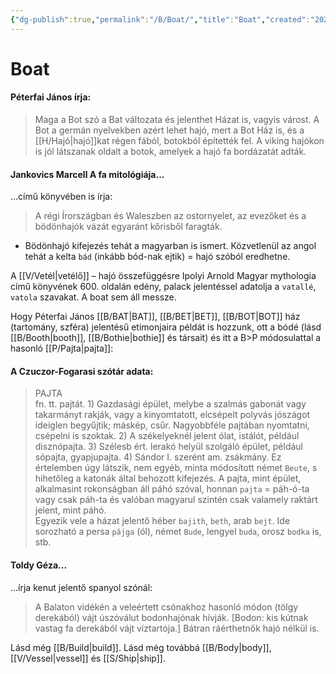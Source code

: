 ```yaml
---
{"dg-publish":true,"permalink":"/B/Boat/","title":"Boat","created":"2025-06-05T10:47","updated":"2025-06-07T19:49"}
---
```



# Boat

#### Péterfai János írja:

> Maga a Bot szó a Bat változata és jelenthet Házat is, vagyis várost. A Bot a germán nyelvekben azért lehet hajó, mert a Bot Ház is, és a [[H/Hajó\|hajó]]kat régen fából, botokból építették fel. A viking hajókon is jól látszanak oldalt a botok, amelyek a hajó fa bordázatát adták.  

#### Jankovics Marcell A fa mitológiája...

...című könyvében is írja:  
> A régi Írországban és Waleszben az ostornyelet, az evezőket és a bödönhajók vázát egyaránt kőrisből faragták.  
- Bödönhajó kifejezés tehát a magyarban is ismert. Közvetlenül az angol tehát a kelta `bád` (inkább bód-nak ejtik) = hajó szóból eredhetne.

A [[V/Vetél\|vetélő]] – hajó összefüggésre Ipolyi Arnold Magyar mythologia című könyvének 600. oldalán edény, palack jelentéssel adatolja a `vatallé`, `vatola` szavakat. A boat sem áll messze.  

Hogy Péterfai János [[B/BAT\|BAT]], [[B/BET\|BET]], [[B/BOT\|BOT]] ház (tartomány, szféra) jelentésű etimonjaira példát is hozzunk, ott a bódé (lásd [[B/Booth\|booth]], [[B/Bothie\|bothie]] és társait) és itt a B>P módosulattal a hasonló [[P/Pajta\|pajta]]:  
 
#### A Czuczor-Fogarasi szótár adata:

> PAJTA  
>  fn. tt. pajtát. 1) Gazdasági épület, melybe a szalmás gabonát vagy takarmányt rakják, vagy a kinyomtatott, elcsépelt polyvás jószágot ideiglen begyűjtik; máskép, csűr. Nagyobbféle pajtában nyomtatni, csépelni is szoktak. 2) A székelyeknél jelent ólat, istálót, például disznópajta. 3) Szélesb ért. lerakó helyül szolgáló épület, például sópajta, gyapjupajta. 4) Sándor I. szerént am. zsákmány. Ez értelemben úgy látszik, nem egyéb, minta módosított német `Beute`, s hihetőleg a katonák által behozott kifejezés. A pajta, mint épület, alkalmasint rokonságban áll páhó szóval, honnan `pajta` = páh-ó-ta vagy csak páh-ta és valóban magyarul szintén csak valamely raktárt jelent, mint páhó.  
> Egyezik vele a házat jelentő héber `bajith`, `beth`, arab `bejt`. Ide sorozható a persa `pájga` (ól), német `Bude`, lengyel `buda`, orosz `bodka` is, stb.  

#### Toldy Géza...

...írja kenut jelentő spanyol szónál:  
> A Balaton vidékén a veleértett csónakhoz hasonló módon (tölgy derekából) vájt úszóválut bodonhajónak hívják. \[Bodon: kis kútnak vastag fa derekából vájt víztartója.\] Bátran ráérthetnők hajó nélkül is.  


Lásd még [[B/Build\|build]]. Lásd még továbbá [[B/Body\|body]], [[V/Vessel\|vessel]] és [[S/Ship\|ship]].  